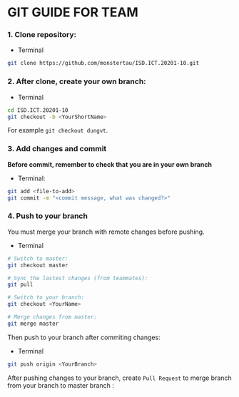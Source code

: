 # GIT GUIDE FOR TEAM

### 1. Clone repository:
- Terminal
~~~bash
git clone https://github.com/monstertau/ISD.ICT.20201-10.git
~~~

### 2. After clone, create your own branch:
- Terminal

~~~bash
cd ISD.ICT.20201-10
git checkout -b <YourShortName>
~~~

For example `git checkout dungvt`.

### 3. Add changes and commit
**Before commit, remember to check that you are in your own branch**

- Terminal:
~~~bash
git add <file-to-add>
git commit -m "<commit message, what was changed?>"
~~~
### 4. Push to your branch

You must merge your branch with remote changes before pushing.
- Terminal
~~~bash
# Switch to master:
git checkout master

# Sync the lastest changes (from teammates):
git pull

# Switch to your branch:
git checkout <YourName>

# Merge changes from master:
git merge master

~~~
Then push to your branch after commiting changes:
- Terminal
~~~bash
git push origin <YourBranch>
~~~
After pushing changes to your branch, create `Pull Request` to merge branch from your branch to master branch :
